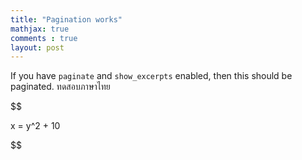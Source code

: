 ```yaml
---
title: "Pagination works"
mathjax: true
comments : true
layout: post
---
```

If you have `paginate` and `show_excerpts` enabled, then this should be paginated. ทดสอบภาษาไทย

$$

x = y^2 + 10

$$
